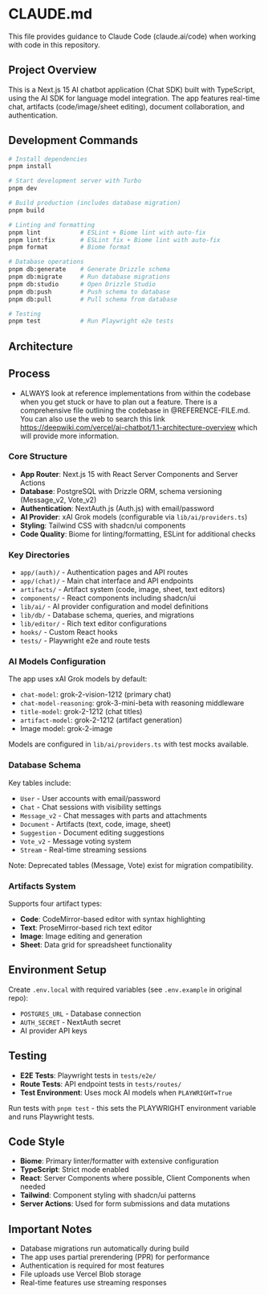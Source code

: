 # CLAUDE.md

This file provides guidance to Claude Code (claude.ai/code) when working with code in this repository.

## Project Overview

This is a Next.js 15 AI chatbot application (Chat SDK) built with TypeScript, using the AI SDK for language model integration. The app features real-time chat, artifacts (code/image/sheet editing), document collaboration, and authentication.

## Development Commands

```bash
# Install dependencies
pnpm install

# Start development server with Turbo
pnpm dev

# Build production (includes database migration)
pnpm build

# Linting and formatting
pnpm lint           # ESLint + Biome lint with auto-fix
pnpm lint:fix       # ESLint fix + Biome lint with auto-fix
pnpm format         # Biome format

# Database operations
pnpm db:generate    # Generate Drizzle schema
pnpm db:migrate     # Run database migrations
pnpm db:studio      # Open Drizzle Studio
pnpm db:push        # Push schema to database
pnpm db:pull        # Pull schema from database

# Testing
pnpm test           # Run Playwright e2e tests
```

## Architecture

## Process

- ALWAYS look at reference implementations from within the codebase when you get stuck or have to plan out a feature. There is a comprehensive file outlining the codebase in @REFERENCE-FILE.md. You can also use the web to search this link https://deepwiki.com/vercel/ai-chatbot/1.1-architecture-overview which will provide more information.

### Core Structure

- **App Router**: Next.js 15 with React Server Components and Server Actions
- **Database**: PostgreSQL with Drizzle ORM, schema versioning (Message_v2, Vote_v2)
- **Authentication**: NextAuth.js (Auth.js) with email/password
- **AI Provider**: xAI Grok models (configurable via `lib/ai/providers.ts`)
- **Styling**: Tailwind CSS with shadcn/ui components
- **Code Quality**: Biome for linting/formatting, ESLint for additional checks

### Key Directories

- `app/(auth)/` - Authentication pages and API routes
- `app/(chat)/` - Main chat interface and API endpoints
- `artifacts/` - Artifact system (code, image, sheet, text editors)
- `components/` - React components including shadcn/ui
- `lib/ai/` - AI provider configuration and model definitions
- `lib/db/` - Database schema, queries, and migrations
- `lib/editor/` - Rich text editor configurations
- `hooks/` - Custom React hooks
- `tests/` - Playwright e2e and route tests

### AI Models Configuration

The app uses xAI Grok models by default:

- `chat-model`: grok-2-vision-1212 (primary chat)
- `chat-model-reasoning`: grok-3-mini-beta with reasoning middleware
- `title-model`: grok-2-1212 (chat titles)
- `artifact-model`: grok-2-1212 (artifact generation)
- Image model: grok-2-image

Models are configured in `lib/ai/providers.ts` with test mocks available.

### Database Schema

Key tables include:

- `User` - User accounts with email/password
- `Chat` - Chat sessions with visibility settings
- `Message_v2` - Chat messages with parts and attachments
- `Document` - Artifacts (text, code, image, sheet)
- `Suggestion` - Document editing suggestions
- `Vote_v2` - Message voting system
- `Stream` - Real-time streaming sessions

Note: Deprecated tables (Message, Vote) exist for migration compatibility.

### Artifacts System

Supports four artifact types:

- **Code**: CodeMirror-based editor with syntax highlighting
- **Text**: ProseMirror-based rich text editor
- **Image**: Image editing and generation
- **Sheet**: Data grid for spreadsheet functionality

## Environment Setup

Create `.env.local` with required variables (see `.env.example` in original repo):

- `POSTGRES_URL` - Database connection
- `AUTH_SECRET` - NextAuth secret
- AI provider API keys

## Testing

- **E2E Tests**: Playwright tests in `tests/e2e/`
- **Route Tests**: API endpoint tests in `tests/routes/`
- **Test Environment**: Uses mock AI models when `PLAYWRIGHT=True`

Run tests with `pnpm test` - this sets the PLAYWRIGHT environment variable and runs Playwright tests.

## Code Style

- **Biome**: Primary linter/formatter with extensive configuration
- **TypeScript**: Strict mode enabled
- **React**: Server Components where possible, Client Components when needed
- **Tailwind**: Component styling with shadcn/ui patterns
- **Server Actions**: Used for form submissions and data mutations

## Important Notes

- Database migrations run automatically during build
- The app uses partial prerendering (PPR) for performance
- Authentication is required for most features
- File uploads use Vercel Blob storage
- Real-time features use streaming responses
